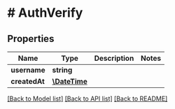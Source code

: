 # # AuthVerify

## Properties

Name | Type | Description | Notes
------------ | ------------- | ------------- | -------------
**username** | **string** |  | 
**createdAt** | [**\DateTime**](\DateTime.md) |  | 

[[Back to Model list]](../../README.md#documentation-for-models) [[Back to API list]](../../README.md#documentation-for-api-endpoints) [[Back to README]](../../README.md)


